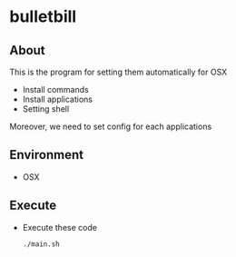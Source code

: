 bulletbill
===============================

About
-------------------------------
This is the program for setting them automatically for OSX
+ Install commands
+ Install applications
+ Setting shell

Moreover, we need to set config for each applications

Environment
-------------------------------
* OSX

Execute
-------------------------------
+ Execute these code
    ```
    ./main.sh
    ```
